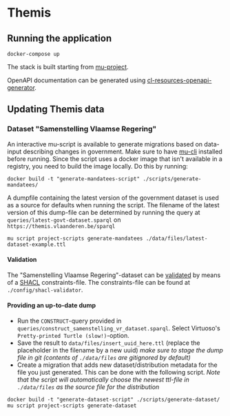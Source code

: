 # Themis

## Running the application
```
docker-compose up
```

The stack is built starting from [mu-project](https://github.com/mu-semtech/mu-project).

OpenAPI documentation can be generated using [cl-resources-openapi-generator](https://github.com/mu-semtech/cl-resources-openapi-generator).

## Updating Themis data

### Dataset "Samenstelling Vlaamse Regering"

An interactive mu-script is available to generate migrations based on data-input describing changes in government. Make sure to have [mu-cli](https://github.com/mu-semtech/mu-cli) installed before running. Since the script uses a docker image that isn't available in a registry, you need to build the image locally. Do this by running:
```
docker build -t "generate-mandatees-script" ./scripts/generate-mandatees/
```

A dumpfile containing the latest version of the government dataset is used as a source for defaults when running the script. The filename of the latest version of this dump-file can be determined by running the query at `queries/latest-govt-dataset.sparql` on `https://themis.vlaanderen.be/sparql`
```
mu script project-scripts generate-mandatees ./data/files/latest-dataset-example.ttl
```

#### Validation

The "Samenstelling Vlaamse Regering"-dataset can be [validated](https://www.itb.ec.europa.eu/shacl/any/upload) by means of a [SHACL](https://www.w3.org/TR/shacl/) constraints-file. The constraints-file can be found at `./config/shacl-validator`. 

#### Providing an up-to-date dump

- Run the `CONSTRUCT`-query provided in `queries/construct_samenstelling_vr_dataset.sparql`. Select Virtuoso's `Pretty-printed Turtle (slow!)`-option.
- Save the result to `data/files/insert_uuid_here.ttl` (replace the placeholder in the filename by a new uuid)
_make sure to stage the dump file in git (contents of `./data/files` are gitignored by default)_
- Create a migration that adds new dataset/distribution metadata for the file you just generated. This can be done with the following script. _Note that the script will automatically choose the newest ttl-file in `./data/files` as the source file for the distribution_
```
docker build -t "generate-dataset-script" ./scripts/generate-dataset/
mu script project-scripts generate-dataset
```
